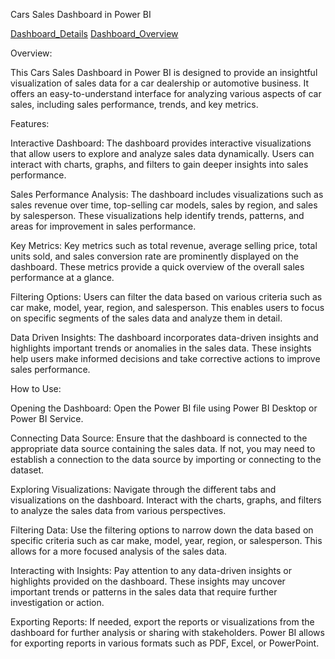 Cars Sales Dashboard in Power BI

[Dashboard_Details](images/Dashboard_Details.jpg) [Dashboard_Overview](images/Dashboard_Overview.jpg)

Overview:

This Cars Sales Dashboard in Power BI is designed to provide an insightful visualization of sales data for a car dealership or automotive business. It offers an easy-to-understand interface for analyzing various aspects of car sales, including sales performance, trends, and key metrics.

Features:

Interactive Dashboard: The dashboard provides interactive visualizations that allow users to explore and analyze sales data dynamically. Users can interact with charts, graphs, and filters to gain deeper insights into sales performance.

Sales Performance Analysis: The dashboard includes visualizations such as sales revenue over time, top-selling car models, sales by region, and sales by salesperson. These visualizations help identify trends, patterns, and areas for improvement in sales performance.

Key Metrics: Key metrics such as total revenue, average selling price, total units sold, and sales conversion rate are prominently displayed on the dashboard. These metrics provide a quick overview of the overall sales performance at a glance.

Filtering Options: Users can filter the data based on various criteria such as car make, model, year, region, and salesperson. This enables users to focus on specific segments of the sales data and analyze them in detail.

Data Driven Insights: The dashboard incorporates data-driven insights and highlights important trends or anomalies in the sales data. These insights help users make informed decisions and take corrective actions to improve sales performance.

How to Use:

Opening the Dashboard: Open the Power BI file using Power BI Desktop or Power BI Service.

Connecting Data Source: Ensure that the dashboard is connected to the appropriate data source containing the sales data. If not, you may need to establish a connection to the data source by importing or connecting to the dataset.

Exploring Visualizations: Navigate through the different tabs and visualizations on the dashboard. Interact with the charts, graphs, and filters to analyze the sales data from various perspectives.

Filtering Data: Use the filtering options to narrow down the data based on specific criteria such as car make, model, year, region, or salesperson. This allows for a more focused analysis of the sales data.

Interacting with Insights: Pay attention to any data-driven insights or highlights provided on the dashboard. These insights may uncover important trends or patterns in the sales data that require further investigation or action.

Exporting Reports: If needed, export the reports or visualizations from the dashboard for further analysis or sharing with stakeholders. Power BI allows for exporting reports in various formats such as PDF, Excel, or PowerPoint.

